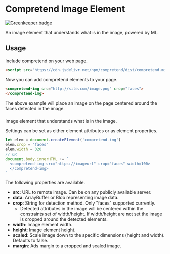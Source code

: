 # Compretend Image Element

[![Greenkeeper badge](https://badges.greenkeeper.io/mikeal/compretend-img.svg)](https://greenkeeper.io/)

An image element that understands what is in the image, powered by ML.

## Usage

Include compretend on your web page.

```html
<script src="https://cdn.jsdelivr.net/npm/compretend/dist/compretend.min.js"></script>
```
Now you can add compretend elements to your page.

```html
<compretend-img src="http://site.com/image.png" crop="faces">
</compretend-img>
```

The above example will place an image on the page centered around the faces detected in the image.

### <compretend-img>

Image element that understands what is in the image.

Settings can be set as either element attributes or
as element properties.

```javascript
let elem = document.createElement('compretend-img')
elem.crop = "faces"
elem.width = 320
// OR
document.body.innerHTML += `
  <compretend-img src="https://imageurl" crop="faces" width=100>
  </compretend-img>
`
```

The following properties are available.

* **src**: URL to remote image. Can be on any publicly available server.
* **data**: ArrayBuffer or Blob representing image data.
* **crop**: String for detection method. Only "faces" supported currently.
  * Detected attributes in the image will be centered within the
    constraints set of width/height. If width/height are not set
    the image is cropped around the detected elements.
* **width**: Image element width.
* **height**: Image element height.
* **scaled**: Scale image down to the specific dimensions (height and width). Defaults to false.
* **margin**: Ads margin to a cropped and scaled image.
